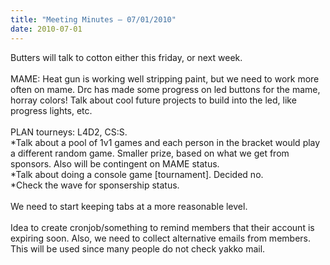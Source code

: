 ```yaml
---
title: "Meeting Minutes – 07/01/2010"
date: 2010-07-01
---
```

Butters will talk to cotton either this friday, or next week.<br />
<br />
MAME: Heat gun is working well stripping paint, but we need to work more often on mame. Drc has made some progress on led buttons for the mame, horray colors! Talk about cool future projects to build into the led, like progress lights, etc.<br />
<br />
PLAN tourneys: L4D2, CS:S.<br />
*Talk about a pool of 1v1 games and each person in the bracket would play a different random game. Smaller prize, based on what we get from sponsors. Also will be contingent on MAME status.<br />
*Talk about doing a console game [tournament]. Decided no.<br />
*Check the wave for sponsership status.<br />
<br />
We need to start keeping tabs at a more reasonable level.<br />
<br />
Idea to create cronjob/something to remind members that their account is expiring soon. Also, we need to collect alternative emails from members. This will be used since many people do not check yakko mail.<br />
<br />
<br />

